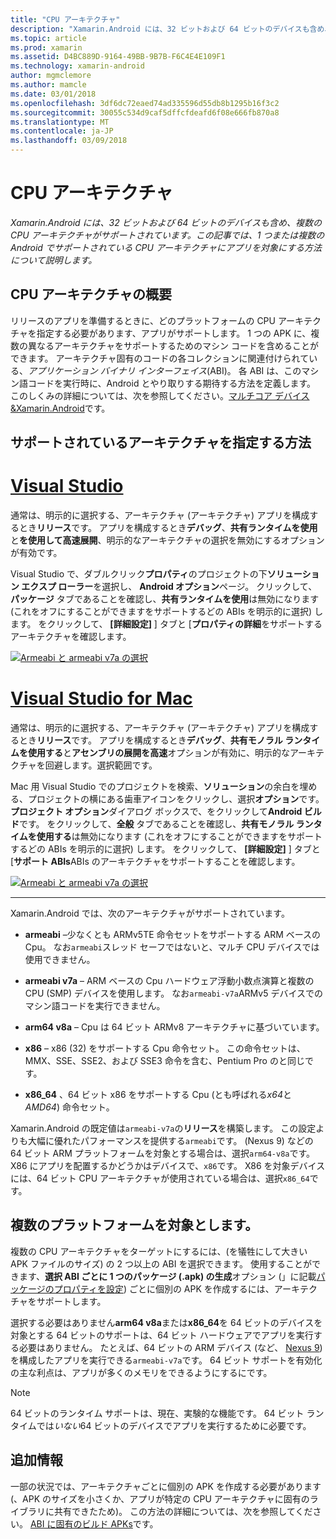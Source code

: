 ```yaml
---
title: "CPU アーキテクチャ"
description: "Xamarin.Android には、32 ビットおよび 64 ビットのデバイスも含め、複数の CPU アーキテクチャがサポートされています。 この記事では、1 つまたは複数の Android でサポートされている CPU アーキテクチャにアプリを対象にする方法について説明します。"
ms.topic: article
ms.prod: xamarin
ms.assetid: D4BC889D-9164-49BB-9B7B-F6C4E4E109F1
ms.technology: xamarin-android
author: mgmclemore
ms.author: mamcle
ms.date: 03/01/2018
ms.openlocfilehash: 3df6dc72eaed74ad335596d55db8b1295b16f3c2
ms.sourcegitcommit: 30055c534d9caf5dffcfdeafd6f08e666fb870a8
ms.translationtype: MT
ms.contentlocale: ja-JP
ms.lasthandoff: 03/09/2018
---
```

# <a name="cpu-architectures"></a>CPU アーキテクチャ

_Xamarin.Android には、32 ビットおよび 64 ビットのデバイスも含め、複数の CPU アーキテクチャがサポートされています。この記事では、1 つまたは複数の Android でサポートされている CPU アーキテクチャにアプリを対象にする方法について説明します。_

## <a name="cpu-architectures-overview"></a>CPU アーキテクチャの概要

リリースのアプリを準備するときに、どのプラットフォームの CPU アーキテクチャを指定する必要があります、アプリがサポートします。 1 つの APK に、複数の異なるアーキテクチャをサポートするためのマシン コードを含めることができます。 アーキテクチャ固有のコードの各コレクションに関連付けられている、*アプリケーション バイナリ インターフェイス*(ABI)。 各 ABI は、このマシン語コードを実行時に、Android とやり取りする期待する方法を定義します。
このしくみの詳細については、次を参照してください。[マルチコア デバイス&amp;Xamarin.Android](~/android/deploy-test/multicore-devices.md)です。


## <a name="how-to-specify-supported-architectures"></a>サポートされているアーキテクチャを指定する方法

# <a name="visual-studiotabvswin"></a>[Visual Studio](#tab/vswin)

通常は、明示的に選択する、アーキテクチャ (アーキテクチャ) アプリを構成するとき**リリース**です。 アプリを構成するとき**デバッグ**、**共有ランタイムを使用**と**を使用して高速展開**、明示的なアーキテクチャの選択を無効にするオプションが有効です。

Visual Studio で、ダブルクリック**プロパティ**のプロジェクトの下**ソリューション エクスプ ローラー**を選択し、 **Android オプション**ページ。 クリックして、**パッケージ** タブであることを確認し、**共有ランタイムを使用**は無効になります (これをオフにすることができますをサポートするどの ABIs を明示的に選択) します。 をクリックして、 **[詳細設定]** ] タブと [**プロパティの詳細**をサポートするアーキテクチャを確認します。

[![Armeabi と armeabi v7a の選択](cpu-architectures-images/vs/01-abi-selections-sml.png)](cpu-architectures-images/vs/01-abi-selections.png#lightbox)

# <a name="visual-studio-for-mactabvsmac"></a>[Visual Studio for Mac](#tab/vsmac)

通常は、明示的に選択する、アーキテクチャ (アーキテクチャ) アプリを構成するとき**リリース**です。 アプリを構成するとき**デバッグ**、**共有モノラル ランタイムを使用する**と**アセンブリの展開を高速**オプションが有効に、明示的なアーキテクチャを回避します。選択範囲です。

Mac 用 Visual Studio でのプロジェクトを検索、**ソリューション**の余白を埋める、プロジェクトの横にある歯車アイコンをクリックし、選択**オプション**です。 **プロジェクト オプション**ダイアログ ボックスで、をクリックして**Android ビルド**です。 をクリックして、**全般** タブであることを確認し、**共有モノラル ランタイムを使用する**は無効になります (これをオフにすることができますをサポートするどの ABIs を明示的に選択) します。 をクリックして、 **[詳細設定]** ] タブと [**サポート ABIs**ABIs のアーキテクチャをサポートすることを確認します。

[![Armeabi と armeabi v7a の選択](cpu-architectures-images/xs/01-abi-selections-sml.png)](cpu-architectures-images/xs/01-abi-selections.png#lightbox)

-----


Xamarin.Android では、次のアーキテクチャがサポートされています。

-   **armeabi** &ndash;少なくとも ARMv5TE 命令セットをサポートする ARM ベースの Cpu。 なお`armeabi`スレッド セーフではないと、マルチ CPU デバイスでは使用できません。

-   **armeabi v7a** &ndash; ARM ベースの Cpu ハードウェア浮動小数点演算と複数の CPU (SMP) デバイスを使用します。 なお`armeabi-v7a`ARMv5 デバイスでのマシン語コードを実行できません。

-   **arm64 v8a** &ndash; Cpu は 64 ビット ARMv8 アーキテクチャに基づいています。

-   **x86** &ndash; x86 (32) をサポートする Cpu 命令セット。 この命令セットは、MMX、SSE、SSE2、および SSE3 命令を含む、Pentium Pro のと同じです。

-   **x86_64** 、64 ビット x86 をサポートする Cpu (とも呼ばれる*x64*と*AMD64*) 命令セット。

Xamarin.Android の既定値は`armeabi-v7a`の**リリース**を構築します。 この設定よりも大幅に優れたパフォーマンスを提供する`armeabi`です。 (Nexus 9) などの 64 ビット ARM プラットフォームを対象とする場合は、選択`arm64-v8a`です。 X86 にアプリを配置するかどうかはデバイスで、`x86`です。 X86 を対象デバイスには、64 ビット CPU アーキテクチャが使用されている場合は、選択`x86_64`です。

## <a name="targeting-multiple-platforms"></a>複数のプラットフォームを対象とします。

複数の CPU アーキテクチャをターゲットにするには、(を犠牲にして大きい APK ファイルのサイズ) の 2 つ以上の ABI を選択できます。 使用することができます、**選択 ABI ごとに 1 つのパッケージ (.apk) の生成**オプション (」に記載[パッケージのプロパティを設定](~/android/deploy-test/release-prep/index.md#Set_Packaging_Properties)) ごとに個別の APK を作成するには、アーキテクチャをサポートします。

選択する必要はありません**arm64 v8a**または**x86_64**を 64 ビットのデバイスを対象とする 64 ビットのサポートは、64 ビット ハードウェアでアプリを実行する必要はありません。 たとえば、64 ビットの ARM デバイス (など、 [Nexus 9](http://www.google.com/nexus/9/)) を構成したアプリを実行できる`armeabi-v7a`です。 64 ビット サポートを有効化の主な利点は、アプリが多くのメモリをできるようにするにです。

> [!NOTE]
> 64 ビットのランタイム サポートは、現在、実験的な機能です。 64 ビット ランタイムでは*いない*64 ビットのデバイスでアプリを実行するために必要です。 

## <a name="additional-information"></a>追加情報

一部の状況では、アーキテクチャごとに個別の APK を作成する必要があります (、APK のサイズを小さくか、アプリが特定の CPU アーキテクチャに固有のライブラリに共有できたため)。
この方法の詳細については、次を参照してください。 [ABI に固有のビルド APKs](~/android/deploy-test/building-apps/abi-specific-apks.md)です。
